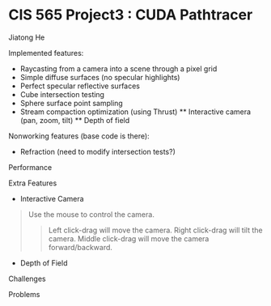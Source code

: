 CIS 565 Project3 : CUDA Pathtracer
===================
Jiatong He

Implemented features:
* Raycasting from a camera into a scene through a pixel grid
* Simple diffuse surfaces (no specular highlights)
* Perfect specular reflective surfaces
* Cube intersection testing
* Sphere surface point sampling
* Stream compaction optimization (using Thrust)
** Interactive camera (pan, zoom, tilt)
** Depth of field

Nonworking features (base code is there):
* Refraction (need to modify intersection tests?)

Performance

Extra Features
* Interactive Camera
> Use the mouse to control the camera.
>>Left click-drag will move the camera.
>>Right click-drag will tilt the camera.
>>Middle click-drag will move the camera forward/backward.
* Depth of Field

Challenges

Problems
